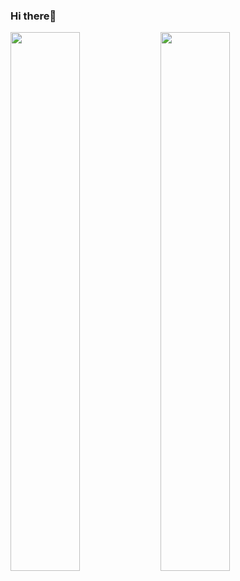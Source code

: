 ### Hi there👋

<img align="left" width="47%" src="https://github-readme-stats.vercel.app/api?username=ignalpha4&show_icons=true&theme=radical"/>
                       
<img align="left" width="47%"  src="https://github-readme-stats.vercel.app/api/top-langs/?username=ignalpha4&layout=black&hide_progress=true"/>
